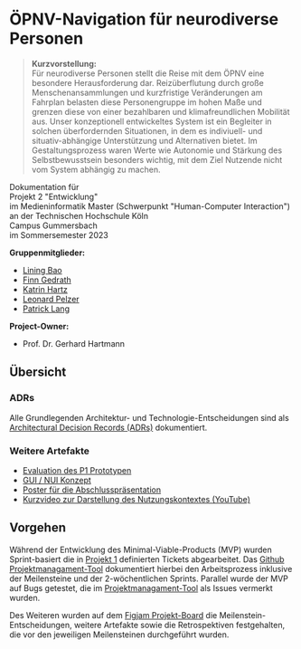 # ÖPNV-Navigation für neurodiverse Personen

> **Kurzvorstellung:** \
> Für neurodiverse Personen stellt die Reise mit dem ÖPNV eine besondere Herausforderung dar. Reizüberflutung durch große Menschenansammlungen und kurzfristige Veränderungen am Fahrplan belasten diese Personengruppe im hohen Maße und grenzen diese von einer bezahlbaren und klimafreundlichen Mobilität aus. Unser konzeptionell entwickeltes System ist ein Begleiter in solchen überfordernden Situationen, in dem es indiviuell- und situativ-abhängige Unterstützung und Alternativen bietet. Im Gestaltungsprozess waren Werte wie Autonomie und Stärkung des Selbstbewusstsein besonders wichtig, mit dem Ziel Nutzende nicht vom System abhängig zu machen.

Dokumentation für \
Projekt 2 "Entwicklung" \
im Medieninformatik Master (Schwerpunkt "Human-Computer Interaction") \
an der Technischen Hochschule Köln \
Campus Gummersbach \
im Sommersemester 2023

**Gruppenmitglieder:**
- [Lining Bao](mailto:lining.bao@smail.th-koeln.de)
- [Finn Gedrath](mailto:finn_nils.gedrath@smail.th-koeln.de)
- [Katrin Hartz](mailto:katrin.hartz@smail.th-koeln.de)
- [Leonard Pelzer](mailto:leonard.pelzer@smail.th-koeln.de)
- [Patrick Lang](mailto:patrick_raul.lang@smail.th-koeln.de)

**Project-Owner:**
- Prof. Dr. Gerhard Hartmann

## Übersicht

### ADRs
Alle Grundlegenden Architektur- und Technologie-Entscheidungen sind als [Architectural Decision Records (ADRs)](./adrs/README.md) dokumentiert.

### Weitere Artefakte
- [Evaluation des P1 Prototypen](./artefakte/evaluation.md)
- [GUI / NUI Konzept](./artefakte/gui-nui-konzepte.md)
- [Poster für die Abschlusspräsentation](./artefakte/mmi-p2-neuro-inclusive-transit.pdf)
- [Kurzvideo zur Darstellung des Nutzungskontextes (YouTube)](https://www.youtube.com/watch?v=stPYHTFElyI)

## Vorgehen
Während der Entwicklung des Minimal-Viable-Products (MVP) wurden Sprint-basiert die in [Projekt 1](https://neuro-inclusive-transit.github.io/vision-concept/) definierten Tickets abgearbeitet. Das [Github Projektmanagament-Tool](https://github.com/orgs/neuro-inclusive-transit/projects/1) dokumentiert hierbei den Arbeitsprozess inklusive der Meilensteine und der 2-wöchentlichen Sprints. Parallel wurde der MVP auf Bugs getestet, die im  [Projektmanagament-Tool](https://github.com/orgs/neuro-inclusive-transit/projects/1) als Issues vermerkt wurden.

Des Weiteren wurden auf dem [Figjam Projekt-Board](https://www.figma.com/file/YXBqSf42uMzAjgqV4KJmEO/P2-%E2%80%93-Projekt-Board?type=whiteboard&node-id=0%3A1&t=XzQ7t1NdZIV06Bmp-1) die Meilenstein-Entscheidungen, weitere Artefakte sowie die Retrospektiven festgehalten, die vor den jeweiligen Meilensteinen durchgeführt wurden. 
